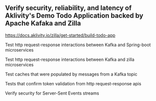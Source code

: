 ## Verify security, reliability, and latency of Aklivity's Demo Todo Application backed by Apache Kafaka and Zilla

https://docs.aklivity.io/zilla/get-started/build-todo-app



Test http request-response interactions between Kafka and Spring-boot microservices  



Test http request-response interactions between Kafka and zilla microservices



Test caches that were populated by messages from a Kafka topic



Tests that confirm token validation from http request-response apis



Verify security for Server-Sent Events streams




